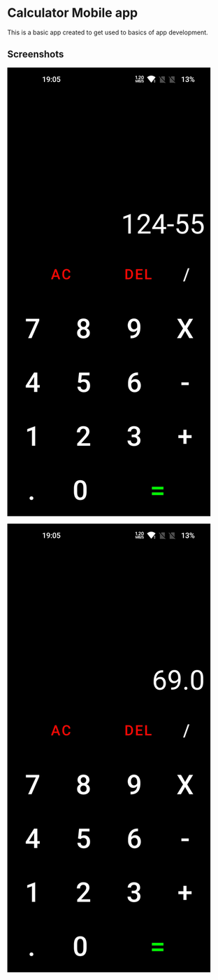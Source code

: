 # Calculator Mobile app
 This is a basic app created to get used to basics of app development. 

 
## Screenshots

![App Screenshot](\screenshots\screenshot1.jpg)

![App Screenshot](\screenshots\screenshot2.jpg)


